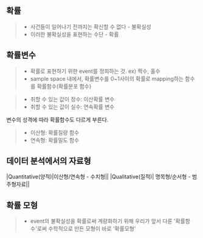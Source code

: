 ## 확률

> - 사건들이 일어나기 전까지는 확신할 수 없다 - 불확실성
> - 이러한 불확실성을 표현하는 수단 - 확률


## 확률변수

> - 확률로 표현하기 위한 event를 정희하는 것. ex) 짝수, 홀수
> - sample space 내에서, 확률변수를 0~1사이의 확률로 mapping하는 함수를 확률함수(확률분포 함수)

> - 취할 수 있는 값이 정수: 이산확률 변수
> - 취할 수 있는 값이 실수: 연속확률 변수


변수의 성격에 따라 확률함수도 다르게 부른다.

> - 이산형: 확률질량 함수
> - 연속형: 확률밀도 함수


## 데이터 분석에서의 자료형

|Quantitative(양적)|이산형/연속형 - 수치형||
|Qualitative(질적)| 명목형/순서형 - 범주형자료||

## 확률 모형

> - event의 불확실성을 확률로써 계량화하기 위해 우리가 앞서 다룬 '확률함수'로써 수학적으로 만든 모형이 바로 '확률모형'


